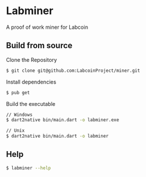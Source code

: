 # Labminer
A proof of work miner for Labcoin

## Build from source

Clone the Repository
```bash
$ git clone git@github.com:LabcoinProject/miner.git
```

Install dependencies
```bash
$ pub get
```

Build the executable
```bash
// Windows
$ dart2native bin/main.dart -o labminer.exe

// Unix
$ dart2native bin/main.dart -o labminer
```

## Help
```bash
$ labminer --help
```